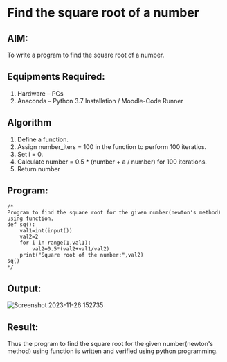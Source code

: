 # Find the square root of a number

## AIM:
To write a program to find the square root of a number.

## Equipments Required:
1. Hardware – PCs
2. Anaconda – Python 3.7 Installation / Moodle-Code Runner

## Algorithm
1. Define a function.
2. Assign number_iters = 100 in the function to perform 100 iteratios.
3. Set i = 0.
4. Calculate  number = 0.5 * (number + a / number) for 100 iterations.
5. Return number

## Program:
```
/*
Program to find the square root for the given number(newton's method) using function.
def sq():
    val1=int(input())
    val2=2
    for i in range(1,val1):
        val2=0.5*(val2+val1/val2)
    print("Square root of the number:",val2)
sq()
*/
```

## Output:
![Screenshot 2023-11-26 152735](https://github.com/subikshan2006/Square-root-of-a-number/assets/139841805/56a0e19f-b26b-4426-9cc7-8e330992c4aa)



## Result:
Thus the program to find the square root for the given number(newton's method) using function is written and verified using python programming.
